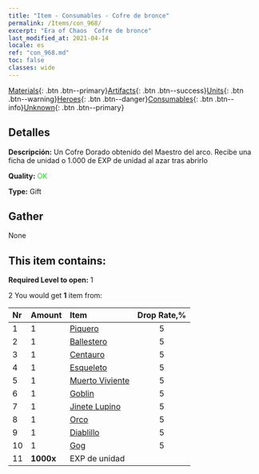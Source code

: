 ```yaml
---
title: "Item - Consumables - Cofre de bronce"
permalink: /Items/con_968/
excerpt: "Era of Chaos  Cofre de bronce"
last_modified_at: 2021-04-14
locale: es
ref: "con_968.md"
toc: false
classes: wide
---
```

 [Materials](/es/Items/){: .btn .btn--primary}[Artifacts](/es/Items/Artifacts/){: .btn .btn--success}[Units](/es/Items/Units/){: .btn .btn--warning}[Heroes](/es/Items/Heroes/){: .btn .btn--danger}[Consumables](/es/Items/Consumables/){: .btn .btn--info}[Unknown](/es/Items/Unknown/){: .btn .btn--primary}

## Detalles
 **Descripción:** Un Cofre Dorado obtenido del Maestro del arco. Recibe una ficha de unidad o 1.000 de EXP de unidad al azar tras abrirlo

 **Quality:** <span style="color: #32CD32">OK</span>

 **Type:** Gift

## Gather

  None

## This item contains:

 **Required Level to open:** 1

 2 You would get **1** item  from:

  | Nr | Amount |     Item    | Drop Rate,% |
  |:---|:-------|:------------|:---------:|
  | 1 | 1 | [Piquero](/es/Items/unt_190/) | 5 | 
  | 2 | 1 | [Ballestero](/es/Items/unt_191/) | 5 | 
  | 3 | 1 | [Centauro](/es/Items/unt_199/) | 5 | 
  | 4 | 1 | [Esqueleto](/es/Items/unt_208/) | 5 | 
  | 5 | 1 | [Muerto Viviente](/es/Items/unt_209/) | 5 | 
  | 6 | 1 | [Goblin](/es/Items/unt_217/) | 5 | 
  | 7 | 1 | [Jinete Lupino](/es/Items/unt_218/) | 5 | 
  | 8 | 1 | [Orco](/es/Items/unt_219/) | 5 | 
  | 9 | 1 | [Diablillo](/es/Items/unt_226/) | 5 | 
  | 10 | 1 | [Gog](/es/Items/unt_227/) | 5 | 
  | 11 |  **1000x** | EXP de unidad |  | 50 | 
